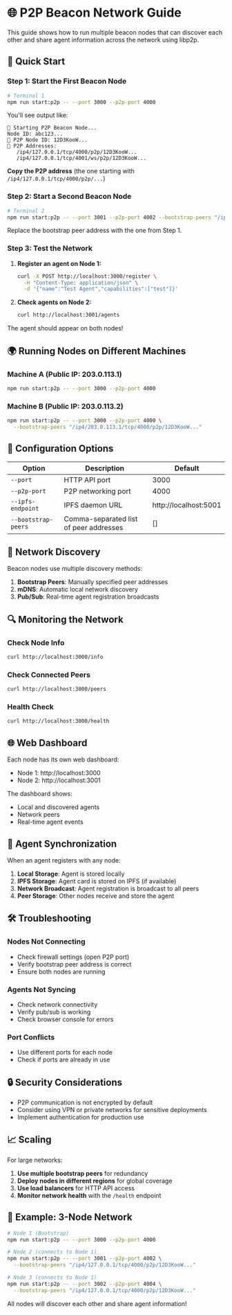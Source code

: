 # 🌐 P2P Beacon Network Guide

This guide shows how to run multiple beacon nodes that can discover each other and share agent information across the network using libp2p.

## 🚀 Quick Start

### Step 1: Start the First Beacon Node

```bash
# Terminal 1
npm run start:p2p -- --port 3000 --p2p-port 4000
```

You'll see output like:
```
🚀 Starting P2P Beacon Node...
Node ID: abc123...
🔑 P2P Node ID: 12D3KooW...
📍 P2P Addresses:
   /ip4/127.0.0.1/tcp/4000/p2p/12D3KooW...
   /ip4/127.0.0.1/tcp/4001/ws/p2p/12D3KooW...
```

**Copy the P2P address** (the one starting with `/ip4/127.0.0.1/tcp/4000/p2p/...`)

### Step 2: Start a Second Beacon Node

```bash
# Terminal 2
npm run start:p2p -- --port 3001 --p2p-port 4002 --bootstrap-peers "/ip4/127.0.0.1/tcp/4000/p2p/12D3KooW..."
```

Replace the bootstrap peer address with the one from Step 1.

### Step 3: Test the Network

1. **Register an agent on Node 1:**
   ```bash
   curl -X POST http://localhost:3000/register \
     -H "Content-Type: application/json" \
     -d '{"name":"Test Agent","capabilities":["test"]}'
   ```

2. **Check agents on Node 2:**
   ```bash
   curl http://localhost:3001/agents
   ```

The agent should appear on both nodes!

## 🌍 Running Nodes on Different Machines

### Machine A (Public IP: 203.0.113.1)
```bash
npm run start:p2p -- --port 3000 --p2p-port 4000
```

### Machine B (Public IP: 203.0.113.2)
```bash
npm run start:p2p -- --port 3000 --p2p-port 4000 \
  --bootstrap-peers "/ip4/203.0.113.1/tcp/4000/p2p/12D3KooW..."
```

## 🔧 Configuration Options

| Option | Description | Default |
|--------|-------------|---------|
| `--port` | HTTP API port | 3000 |
| `--p2p-port` | P2P networking port | 4000 |
| `--ipfs-endpoint` | IPFS daemon URL | http://localhost:5001 |
| `--bootstrap-peers` | Comma-separated list of peer addresses | [] |

## 📡 Network Discovery

Beacon nodes use multiple discovery methods:

1. **Bootstrap Peers**: Manually specified peer addresses
2. **mDNS**: Automatic local network discovery
3. **Pub/Sub**: Real-time agent registration broadcasts

## 🔍 Monitoring the Network

### Check Node Info
```bash
curl http://localhost:3000/info
```

### Check Connected Peers
```bash
curl http://localhost:3000/peers
```

### Health Check
```bash
curl http://localhost:3000/health
```

## 🌐 Web Dashboard

Each node has its own web dashboard:
- Node 1: http://localhost:3000
- Node 2: http://localhost:3001

The dashboard shows:
- Local and discovered agents
- Network peers
- Real-time agent events

## 🔄 Agent Synchronization

When an agent registers with any node:

1. **Local Storage**: Agent is stored locally
2. **IPFS Storage**: Agent card is stored on IPFS (if available)
3. **Network Broadcast**: Agent registration is broadcast to all peers
4. **Peer Storage**: Other nodes receive and store the agent

## 🛠️ Troubleshooting

### Nodes Not Connecting
- Check firewall settings (open P2P port)
- Verify bootstrap peer address is correct
- Ensure both nodes are running

### Agents Not Syncing
- Check network connectivity
- Verify pub/sub is working
- Check browser console for errors

### Port Conflicts
- Use different ports for each node
- Check if ports are already in use

## 🔒 Security Considerations

- P2P communication is not encrypted by default
- Consider using VPN or private networks for sensitive deployments
- Implement authentication for production use

## 📈 Scaling

For large networks:

1. **Use multiple bootstrap peers** for redundancy
2. **Deploy nodes in different regions** for global coverage
3. **Use load balancers** for HTTP API access
4. **Monitor network health** with the `/health` endpoint

## 🎯 Example: 3-Node Network

```bash
# Node 1 (Bootstrap)
npm run start:p2p -- --port 3000 --p2p-port 4000

# Node 2 (connects to Node 1)
npm run start:p2p -- --port 3001 --p2p-port 4002 \
  --bootstrap-peers "/ip4/127.0.0.1/tcp/4000/p2p/12D3KooW..."

# Node 3 (connects to Node 1)
npm run start:p2p -- --port 3002 --p2p-port 4004 \
  --bootstrap-peers "/ip4/127.0.0.1/tcp/4000/p2p/12D3KooW..."
```

All nodes will discover each other and share agent information! 